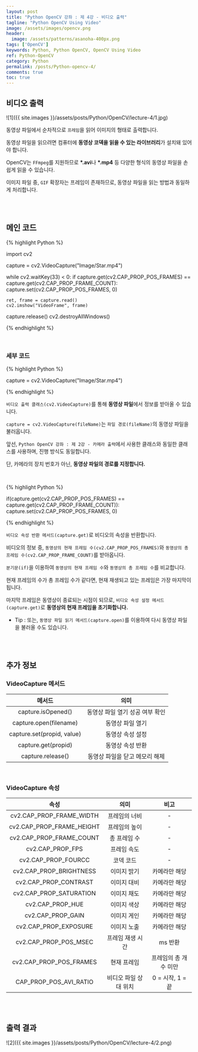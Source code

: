 ```yaml
---
layout: post
title: "Python OpenCV 강좌 : 제 4강 - 비디오 출력"
tagline: "Python OpenCV Using Video"
image: /assets/images/opencv.png
header:
  image: /assets/patterns/asanoha-400px.png
tags: ['OpenCV']
keywords: Python, Python OpenCV, OpenCV Using Video
ref: Python-OpenCV
category: Python
permalink: /posts/Python-opencv-4/
comments: true
toc: true
---
```


## 비디오 출력

![1]({{ site.images }}/assets/posts/Python/OpenCV/lecture-4/1.jpg)

동영상 파일에서 순차적으로 `프레임`을 읽어 이미지의 형태로 출력합니다.

동영상 파일을 읽으려면 컴퓨터에 **동영상 코덱을 읽을 수 있는 라이브러리**가 설치돼 있어야 합니다.

OpenCV는 `FFmpeg`를 지원하므로 **\*.avi**나 **\*.mp4** 등 다양한 형식의 동영상 파일을 손쉽게 읽을 수 있습니다.

이미지 파일 중, `GIF` 확장자는 프레임이 존재하므로, 동영상 파일을 읽는 방법과 동일하게 처리합니다.

<br>
<br>

## 메인 코드

{% highlight Python %}

import cv2

capture = cv2.VideoCapture("Image/Star.mp4")

while cv2.waitKey(33) < 0:
    if capture.get(cv2.CAP_PROP_POS_FRAMES) == capture.get(cv2.CAP_PROP_FRAME_COUNT):
        capture.set(cv2.CAP_PROP_POS_FRAMES, 0)

    ret, frame = capture.read()
    cv2.imshow("VideoFrame", frame)

capture.release()
cv2.destroyAllWindows()

{% endhighlight %}

<br>

### 세부 코드

{% highlight Python %}

capture = cv2.VideoCapture("Image/Star.mp4")

{% endhighlight %}

`비디오 출력 클래스(cv2.VideoCapture)`를 통해 **동영상 파일**에서 정보를 받아올 수 있습니다.

`capture = cv2.VideoCapture(fileName)`는 `파일 경로(fileName)`의 동영상 파일을 불러옵니다.

앞선, `Python OpenCV 강좌 : 제 2강 - 카메라 출력`에서 사용한 클래스와 동일한 클래스를 사용하며, 진행 방식도 동일합니다.

단, 카메라의 장치 번호가 아닌, **동영상 파일의 경로를 지정합니다.**

<br>

{% highlight Python %}

if(capture.get(cv2.CAP_PROP_POS_FRAMES) == capture.get(cv2.CAP_PROP_FRAME_COUNT)):
    capture.set(cv2.CAP_PROP_POS_FRAMES, 0)

{% endhighlight %}

`비디오 속성 반환 메서드(capture.get)`로 비디오의 속성을 반환합니다.

비디오의 정보 중, `동영상의 현재 프레임 수(cv2.CAP_PROP_POS_FRAMES)`와 `동영상의 총 프레임 수(cv2.CAP_PROP_FRAME_COUNT)`를 받아옵니다.

`분기문(if)`을 이용하여 `동영상의 현재 프레임 수`와 `동영상의 총 프레임 수`를 비교합니다.

현재 프레임의 수가 총 프레임 수가 같다면, 현재 재생되고 있는 프레임은 가장 마지막이 됩니다.

마지막 프레임은 동영상이 종료되는 시점이 되므로, `비디오 속성 설정 메서드(capture.get)`로 **동영상의 현재 프레임을 초기화합니다.**

- Tip : 또는, `동영상 파일 읽기 메서드(capture.open)`를 이용하여 다시 동영상 파일을 불러올 수도 있습니다.

<br>
<br>

## 추가 정보

### VideoCapture 메서드

| 메서드 | 의미 |
|:---:|:---:|
| capture.isOpened() | 동영상 파일 열기 성공 여부 확인 |
| capture.open(filename) | 동영상 파일 열기 |
| capture.set(propid, value) | 동영상 속성 설정 |
| capture.get(propid) | 동영상 속성 반환 |
| capture.release() | 동영상 파일을 닫고 메모리 해제 |

<br>

### VideoCapture 속성

| 속성 | 의미 | 비고 |
|:---:|:---:|:---:|
| cv2.CAP_PROP_FRAME_WIDTH | 프레임의 너비 | - |
| cv2.CAP_PROP_FRAME_HEIGHT | 프레임의 높이 | - |
| cv2.CAP_PROP_FRAME_COUNT | 총 프레임 수 | - |
| cv2.CAP_PROP_FPS | 프레임 속도 | - |
| cv2.CAP_PROP_FOURCC | 코덱 코드 | - |
| cv2.CAP_PROP_BRIGHTNESS | 이미지 밝기 | 카메라만 해당 |
| cv2.CAP_PROP_CONTRAST | 이미지 대비 | 카메라만 해당 |
| cv2.CAP_PROP_SATURATION | 이미지 채도 | 카메라만 해당 |
| cv2.CAP_PROP_HUE | 이미지 색상 | 카메라만 해당 |
| cv2.CAP_PROP_GAIN | 이미지 게인 | 카메라만 해당 |
| cv2.CAP_PROP_EXPOSURE | 이미지 노출 | 카메라만 해당 |
| cv2.CAP_PROP_POS_MSEC | 프레임 재생 시간 | ms 반환 |
| cv2.CAP_PROP_POS_FRAMES | 현재 프레임 | 프레임의 총 개수 미만 |
| CAP_PROP_POS_AVI_RATIO | 비디오 파일 상대 위치 | 0 = 시작, 1 = 끝 |

<br>
<br>

## 출력 결과

![2]({{ site.images }}/assets/posts/Python/OpenCV/lecture-4/2.png)
